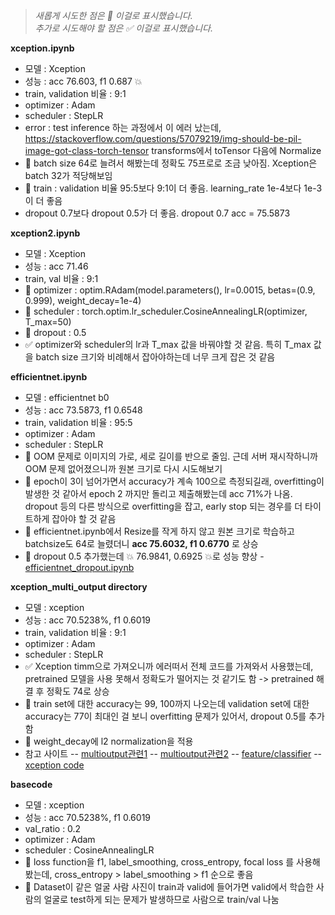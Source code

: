 > <i> 새롭게 시도한 점은 🔅 이걸로 표시했습니다. </i><br/>
> <i> 추가로 시도해야 할 점은 ✅ 이걸로 표시했습니다. </i>

<b> xception.ipynb </b>
  - 모델 : Xception
  - 성능 : acc 76.603, f1 0.687 💥
  - train, validation 비율 : 9:1
  - optimizer : Adam
  - scheduler : StepLR
  - error : test inference 하는 과정에서 이 에러 났는데, https://stackoverflow.com/questions/57079219/img-should-be-pil-image-got-class-torch-tensor
            transforms에서 toTensor 다음에 Normalize 
  - 🔅 batch size 64로 늘려서 해봤는데 정확도 75프로로 조금 낮아짐. Xception은 batch 32가 적당해보임
  - 🔅 train : validation 비율 95:5보다 9:1이 더 좋음. learning_rate 1e-4보다 1e-3이 더 좋음
  - dropout 0.7보다 dropout 0.5가 더 좋음. dropout 0.7 acc = 75.5873

<b> xception2.ipynb </b>
  - 모델 : Xception
  - 성능 : acc 71.46
  - train, val 비율 : 9:1
  - 🔅 optimizer : optim.RAdam(model.parameters(), lr=0.0015, betas=(0.9, 0.999), weight_decay=1e-4)
  - 🔅 scheduler : torch.optim.lr_scheduler.CosineAnnealingLR(optimizer, T_max=50)
  - 🔅 dropout : 0.5
  - ✅ optimizer와 scheduler의 lr과 T_max 값을 바꿔야할 것 같음. 특히 T_max 값을 batch size 크기와 비례해서 잡아야하는데 너무 크게 잡은 것 같음

 
   
<b> efficientnet.ipynb </b>
  - 모델 : efficientnet b0
  - 성능 : acc 73.5873, f1 0.6548
  - train, validation 비율 : 95:5
  - optimizer : Adam
  - scheduler : StepLR
  - 🔅 OOM 문제로 이미지의 가로, 세로 길이를 반으로 줄임. 근데 서버 재시작하니까 OOM 문제 없어졌으니까 원본 크기로 다시 시도해보기
  - 🔅 epoch이 3이 넘어가면서 accuracy가 계속 100으로 측정되길래, overfitting이 발생한 것 같아서 epoch 2 까지만 돌리고 제출해봤는데 acc 71%가 나옴. dropout 등의 다른 방식으로 overfitting을 잡고, early stop 되는 경우를 더 타이트하게 잡아야 할 것 같음
  - 🔅 efficientnet.ipynb에서 Resize를 작게 하지 않고 원본 크기로 학습하고 batchsize도 64로 늘렸더니 <b>acc 75.6032, f1 0.6770</b> 로 상승
  - 🔅 dropout 0.5 추가했는데 💥 76.9841, 0.6925 💥로 성능 향상 - [efficientnet_dropout.ipynb](https://github.com/boostcampaitech2/image-classification-level1-13/blob/main/Seowon/efficientnet_dropout.ipynb) 

<b> xception_multi_output directory </b>
  - 모델 : xception
  - 성능 : acc 70.5238%, f1 0.6019
  - train, validation 비율 : 9:1
  - optimizer : Adam
  - scheduler : StepLR
  - ✅ Xception timm으로 가져오니까 에러떠서 전체 코드를 가져와서 사용했는데, pretrained 모델을 사용 못해서 정확도가 떨어지는 것 같기도 함 -> pretrained 해결 후 정확도 74로 상승
  - 🔅 train set에 대한 accuracy는 99, 100까지 나오는데 validation set에 대한 accuracy는 77이 최대인 걸 보니 overfitting 문제가 있어서, dropout 0.5를 추가함
  - 🔅 weight_decay에 l2 normalization을 적용
  - 참고 사이트 
  -- [multioutput관련1](https://medium.com/jdsc-tech-blog/multioutput-cnn-in-pytorch-c5f702d4915f) 
  -- [multioutput관련2](https://learnopencv.com/multi-label-image-classification-with-pytorch/)
  -- [feature/classifier](https://rwightman.github.io/pytorch-image-models/feature_extraction/#multi-scale-feature-maps-feature-pyramid)
  -- [xception code](https://github.com/tstandley/Xception-PyTorch/blob/master/xception.py)

<b> basecode </b>
  - 모델 : xception
  - 성능 : acc 70.5238%, f1 0.6019
  - val_ratio : 0.2
  - optimizer : Adam
  - scheduler : CosineAnnealingLR
  - 🔅 loss function을 f1, label_smoothing, cross_entropy, focal loss 를 사용해봤는데, cross_entropy > label_smoothing > f1 순으로 좋음
  - 🔅 Dataset이 같은 얼굴 사람 사진이 train과 valid에 들어가면 valid에서 학습한 사람의 얼굴로 test하게 되는 문제가 발생하므로 사람으로 train/val 나눔

